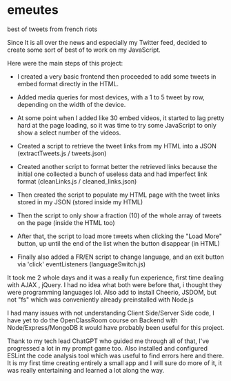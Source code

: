# emeutes
best of tweets from french riots

Since It is all over the news and especially my Twitter feed, decided to create some sort of best of to work on my JavaScript.

Here were the main steps of this project:

- I created a very basic frontend then proceeded to add some tweets in embed format directly in the HTML. 

- Added media queries for most devices, with a 1 to 5 tweet by row, depending on the width of the device.

- At some point when I added like 30 embed videos, it started to lag pretty hard at the page loading, so it was time to try some JavaScript to only show a select number of the videos.

- Created a script to retrieve the tweet links from my HTML into a JSON (extractTweets.js / tweets.json)

- Created another script to format better the retrieved links because the initial one collected a bunch of useless data and had imperfect link format (cleanLinks.js / cleaned_links.json)

- Then created the script to populate my HTML page with the tweet links stored in my JSON (stored inside my HTML)

- Then the script to only show a fraction (10) of the whole array of tweets on the page (inside the HTML too)

- After that, the script to load more tweets when clicking the "Load More" button, up until the end of the list when the button disappear (in HTML)

- Finally also added a FR/EN script to change language, and an exit button via 'click' eventListeners (languageSwitch.js)


It took me 2 whole days and it was a really fun experience, first time dealing with AJAX , jQuery. I had no idea what both were before that, i thought they were programming languages lol. Also add to install Cheerio, JSDOM, but not "fs" which was conveniently already preinstalled with Node.js 


I had many issues with not understanding Client Side/Server Side code, I have yet to do the OpenClassRoom course on Backend with Node/Express/MongoDB it would have probably been useful for this project. 

Thank to my tech lead ChatGPT who guided me through all of that, I've progressed a lot in my prompt game too. Also installed and configured ESLint the code analysis tool which was useful to find errors here and there.
It is my first time creating entirely a small app and I will sure do more of it, it was really entertaining and learned a lot along the way. 

